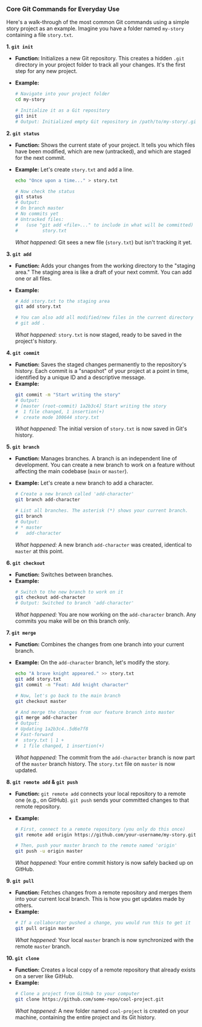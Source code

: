 ### Core Git Commands for Everyday Use

Here's a walk-through of the most common Git commands using a simple story project as an example. Imagine you have a folder named `my-story` containing a file `story.txt`.

**1. `git init`**

- **Function:** Initializes a new Git repository. This creates a hidden `.git` directory in your project folder to track all your changes. It's the first step for any new project.
- **Example:**

    ```bash
    # Navigate into your project folder
    cd my-story

    # Initialize it as a Git repository
    git init
    # Output: Initialized empty Git repository in /path/to/my-story/.git/
    ```

**2. `git status`**

- **Function:** Shows the current state of your project. It tells you which files have been modified, which are new (untracked), and which are staged for the next commit.
- **Example:** Let's create `story.txt` and add a line.

    ```bash
    echo "Once upon a time..." > story.txt

    # Now check the status
    git status
    # Output:
    # On branch master
    # No commits yet
    # Untracked files:
    #   (use "git add <file>..." to include in what will be committed)
    #         story.txt
    ```

    _What happened:_ Git sees a new file (`story.txt`) but isn't tracking it yet.

**3. `git add`**

- **Function:** Adds your changes from the working directory to the "staging area." The staging area is like a draft of your next commit. You can add one or all files.
- **Example:**

    ```bash
    # Add story.txt to the staging area
    git add story.txt

    # You can also add all modified/new files in the current directory with:
    # git add .
    ```

    _What happened:_ `story.txt` is now staged, ready to be saved in the project's history.

**4. `git commit`**

- **Function:** Saves the staged changes permanently to the repository's history. Each commit is a "snapshot" of your project at a point in time, identified by a unique ID and a descriptive message.
- **Example:**
    ```bash
    git commit -m "Start writing the story"
    # Output:
    # [master (root-commit) 1a2b3c4] Start writing the story
    #  1 file changed, 1 insertion(+)
    #  create mode 100644 story.txt
    ```
    _What happened:_ The initial version of `story.txt` is now saved in Git's history.

**5. `git branch`**

- **Function:** Manages branches. A branch is an independent line of development. You can create a new branch to work on a feature without affecting the main codebase (`main` or `master`).
- **Example:** Let's create a new branch to add a character.

    ```bash
    # Create a new branch called 'add-character'
    git branch add-character

    # List all branches. The asterisk (*) shows your current branch.
    git branch
    # Output:
    # * master
    #   add-character
    ```

    _What happened:_ A new branch `add-character` was created, identical to `master` at this point.

**6. `git checkout`**

- **Function:** Switches between branches.
- **Example:**
    ```bash
    # Switch to the new branch to work on it
    git checkout add-character
    # Output: Switched to branch 'add-character'
    ```
    _What happened:_ You are now working on the `add-character` branch. Any commits you make will be on this branch only.

**7. `git merge`**

- **Function:** Combines the changes from one branch into your current branch.
- **Example:** On the `add-character` branch, let's modify the story.

    ```bash
    echo "A brave knight appeared." >> story.txt
    git add story.txt
    git commit -m "Feat: Add knight character"

    # Now, let's go back to the main branch
    git checkout master

    # And merge the changes from our feature branch into master
    git merge add-character
    # Output:
    # Updating 1a2b3c4..5d6e7f8
    # Fast-forward
    #  story.txt | 1 +
    #  1 file changed, 1 insertion(+)
    ```

    _What happened:_ The commit from the `add-character` branch is now part of the `master` branch history. The `story.txt` file on `master` is now updated.

**8. `git remote add` & `git push`**

- **Function:** `git remote add` connects your local repository to a remote one (e.g., on GitHub). `git push` sends your committed changes to that remote repository.
- **Example:**

    ```bash
    # First, connect to a remote repository (you only do this once)
    git remote add origin https://github.com/your-username/my-story.git

    # Then, push your master branch to the remote named 'origin'
    git push -u origin master
    ```

    _What happened:_ Your entire commit history is now safely backed up on GitHub.

**9. `git pull`**

- **Function:** Fetches changes from a remote repository and merges them into your current local branch. This is how you get updates made by others.
- **Example:**
    ```bash
    # If a collaborator pushed a change, you would run this to get it
    git pull origin master
    ```
    _What happened:_ Your local `master` branch is now synchronized with the remote `master` branch.

**10. `git clone`**

- **Function:** Creates a local copy of a remote repository that already exists on a server like GitHub.
- **Example:**
    ```bash
    # Clone a project from GitHub to your computer
    git clone https://github.com/some-repo/cool-project.git
    ```
    _What happened:_ A new folder named `cool-project` is created on your machine, containing the entire project and its Git history.

